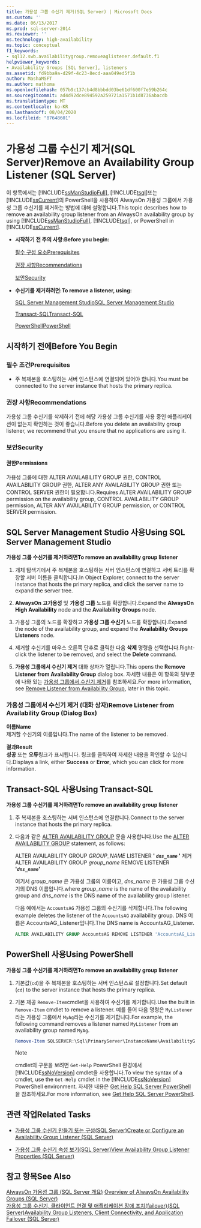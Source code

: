 ```yaml
---
title: 가용성 그룹 수신기 제거(SQL Server) | Microsoft Docs
ms.custom: ''
ms.date: 06/13/2017
ms.prod: sql-server-2014
ms.reviewer: ''
ms.technology: high-availability
ms.topic: conceptual
f1_keywords:
- sql12.swb.availabilitygroup.removeaglistener.default.f1
helpviewer_keywords:
- Availability Groups [SQL Server], listeners
ms.assetid: fd9bba9a-d29f-4c23-8ecd-aaa049ed5f1b
author: MashaMSFT
ms.author: mathoma
ms.openlocfilehash: 057b9c137cb4d8bbbdd03be61df600f7e59b264c
ms.sourcegitcommit: ad4d92dce894592a259721a1571b1d8736abacdb
ms.translationtype: MT
ms.contentlocale: ko-KR
ms.lasthandoff: 08/04/2020
ms.locfileid: "87648601"
---
```

# <a name="remove-an-availability-group-listener-sql-server"></a><span data-ttu-id="e4a08-102">가용성 그룹 수신기 제거(SQL Server)</span><span class="sxs-lookup"><span data-stu-id="e4a08-102">Remove an Availability Group Listener (SQL Server)</span></span>
  <span data-ttu-id="e4a08-103">이 항목에서는 [!INCLUDE[ssManStudioFull](../../../includes/ssmanstudiofull-md.md)], [!INCLUDE[tsql](../../../includes/tsql-md.md)]또는 [!INCLUDE[ssCurrent](../../../includes/sscurrent-md.md)]의 PowerShell을 사용하여 AlwaysOn 가용성 그룹에서 가용성 그룹 수신기를 제거하는 방법에 대해 설명합니다.</span><span class="sxs-lookup"><span data-stu-id="e4a08-103">This topic describes how to remove an availability group listener from an AlwaysOn availability group by using [!INCLUDE[ssManStudioFull](../../../includes/ssmanstudiofull-md.md)], [!INCLUDE[tsql](../../../includes/tsql-md.md)], or PowerShell in [!INCLUDE[ssCurrent](../../../includes/sscurrent-md.md)].</span></span>  
  
-   <span data-ttu-id="e4a08-104">**시작하기 전 주의 사항:**</span><span class="sxs-lookup"><span data-stu-id="e4a08-104">**Before you begin:**</span></span>  
  
     [<span data-ttu-id="e4a08-105">필수 구성 요소</span><span class="sxs-lookup"><span data-stu-id="e4a08-105">Prerequisites</span></span>](#Prerequisites)  
  
     [<span data-ttu-id="e4a08-106">권장 사항</span><span class="sxs-lookup"><span data-stu-id="e4a08-106">Recommendations</span></span>](#Recommendations)  
  
     [<span data-ttu-id="e4a08-107">보안</span><span class="sxs-lookup"><span data-stu-id="e4a08-107">Security</span></span>](#Security)  
  
-   <span data-ttu-id="e4a08-108">**수신기를 제거하려면:**</span><span class="sxs-lookup"><span data-stu-id="e4a08-108">**To remove a listener, using:**</span></span>  
  
     [<span data-ttu-id="e4a08-109">SQL Server Management Studio</span><span class="sxs-lookup"><span data-stu-id="e4a08-109">SQL Server Management Studio</span></span>](#SSMSProcedure)  
  
     [<span data-ttu-id="e4a08-110">Transact-SQL</span><span class="sxs-lookup"><span data-stu-id="e4a08-110">Transact-SQL</span></span>](#TsqlProcedure)  
  
     [<span data-ttu-id="e4a08-111">PowerShell</span><span class="sxs-lookup"><span data-stu-id="e4a08-111">PowerShell</span></span>](#PowerShellProcedure)  
  
##  <a name="before-you-begin"></a><a name="BeforeYouBegin"></a> <span data-ttu-id="e4a08-112">시작하기 전에</span><span class="sxs-lookup"><span data-stu-id="e4a08-112">Before You Begin</span></span>  
  
###  <a name="prerequisites"></a><a name="Prerequisites"></a> <span data-ttu-id="e4a08-113">필수 조건</span><span class="sxs-lookup"><span data-stu-id="e4a08-113">Prerequisites</span></span>  
  
-   <span data-ttu-id="e4a08-114">주 복제본을 호스팅하는 서버 인스턴스에 연결되어 있어야 합니다.</span><span class="sxs-lookup"><span data-stu-id="e4a08-114">You must be connected to the server instance that hosts the primary replica.</span></span>  
  
###  <a name="recommendations"></a><a name="Recommendations"></a> <span data-ttu-id="e4a08-115">권장 사항</span><span class="sxs-lookup"><span data-stu-id="e4a08-115">Recommendations</span></span>  
 <span data-ttu-id="e4a08-116">가용성 그룹 수신기를 삭제하기 전에 해당 가용성 그룹 수신기를 사용 중인 애플리케이션이 없는지 확인하는 것이 좋습니다.</span><span class="sxs-lookup"><span data-stu-id="e4a08-116">Before you delete an availability group listener, we recommend that you ensure that no applications are using it.</span></span>  
  
###  <a name="security"></a><a name="Security"></a> <span data-ttu-id="e4a08-117">보안</span><span class="sxs-lookup"><span data-stu-id="e4a08-117">Security</span></span>  
  
####  <a name="permissions"></a><a name="Permissions"></a> <span data-ttu-id="e4a08-118">권한</span><span class="sxs-lookup"><span data-stu-id="e4a08-118">Permissions</span></span>  
 <span data-ttu-id="e4a08-119">가용성 그룹에 대한 ALTER AVAILABILITY GROUP 권한, CONTROL AVAILABILITY GROUP 권한, ALTER ANY AVAILABILITY GROUP 권한 또는 CONTROL SERVER 권한이 필요합니다.</span><span class="sxs-lookup"><span data-stu-id="e4a08-119">Requires ALTER AVAILABILITY GROUP permission on the availability group, CONTROL AVAILABILITY GROUP permission, ALTER ANY AVAILABILITY GROUP permission, or CONTROL SERVER permission.</span></span>  
  
##  <a name="using-sql-server-management-studio"></a><a name="SSMSProcedure"></a> <span data-ttu-id="e4a08-120">SQL Server Management Studio 사용</span><span class="sxs-lookup"><span data-stu-id="e4a08-120">Using SQL Server Management Studio</span></span>  
 <span data-ttu-id="e4a08-121">**가용성 그룹 수신기를 제거하려면**</span><span class="sxs-lookup"><span data-stu-id="e4a08-121">**To remove an availability group listener**</span></span>  
  
1.  <span data-ttu-id="e4a08-122">개체 탐색기에서 주 복제본을 호스팅하는 서버 인스턴스에 연결하고 서버 트리를 확장할 서버 이름을 클릭합니다.</span><span class="sxs-lookup"><span data-stu-id="e4a08-122">In Object Explorer, connect to the server instance that hosts the primary replica, and click the server name to expand the server tree.</span></span>  
  
2.  <span data-ttu-id="e4a08-123">**AlwaysOn 고가용성** 및 **가용성 그룹** 노드를 확장합니다.</span><span class="sxs-lookup"><span data-stu-id="e4a08-123">Expand the **AlwaysOn High Availability** node and the **Availability Groups** node.</span></span>  
  
3.  <span data-ttu-id="e4a08-124">가용성 그룹의 노드를 확장하고 **가용성 그룹 수신기** 노드를 확장합니다.</span><span class="sxs-lookup"><span data-stu-id="e4a08-124">Expand the node of the availability group, and expand the **Availability Groups Listeners** node.</span></span>  
  
4.  <span data-ttu-id="e4a08-125">제거할 수신기를 마우스 오른쪽 단추로 클릭한 다음 **삭제** 명령을 선택합니다.</span><span class="sxs-lookup"><span data-stu-id="e4a08-125">Right-click the listener to be removed, and select the **Delete** command.</span></span>  
  
5.  <span data-ttu-id="e4a08-126">**가용성 그룹에서 수신기 제거** 대화 상자가 열립니다.</span><span class="sxs-lookup"><span data-stu-id="e4a08-126">This opens the **Remove Listener from Availability Group** dialog box.</span></span> <span data-ttu-id="e4a08-127">자세한 내용은 이 항목의 뒷부분에 나와 있는 [가용성 그룹에서 수신기 제거](#AgListenerPropertiesDialog)를 참조하세요.</span><span class="sxs-lookup"><span data-stu-id="e4a08-127">For more information, see [Remove Listener from Availability Group](#AgListenerPropertiesDialog), later in this topic.</span></span>  
  
###  <a name="remove-listener-from-availability-group-dialog-box"></a><a name="AgListenerPropertiesDialog"></a><span data-ttu-id="e4a08-128">가용성 그룹에서 수신기 제거 (대화 상자)</span><span class="sxs-lookup"><span data-stu-id="e4a08-128">Remove Listener from Availability Group (Dialog Box)</span></span>  
 <span data-ttu-id="e4a08-129">**이름**</span><span class="sxs-lookup"><span data-stu-id="e4a08-129">**Name**</span></span>  
 <span data-ttu-id="e4a08-130">제거할 수신기의 이름입니다.</span><span class="sxs-lookup"><span data-stu-id="e4a08-130">The name of the listener to be removed.</span></span>  
  
 <span data-ttu-id="e4a08-131">**결과**</span><span class="sxs-lookup"><span data-stu-id="e4a08-131">**Result**</span></span>  
 <span data-ttu-id="e4a08-132">**성공** 또는 **오류**링크가 표시됩니다. 링크를 클릭하여 자세한 내용을 확인할 수 있습니다.</span><span class="sxs-lookup"><span data-stu-id="e4a08-132">Displays a link, either **Success** or **Error**, which you can click for more information.</span></span>  
  
##  <a name="using-transact-sql"></a><a name="TsqlProcedure"></a> <span data-ttu-id="e4a08-133">Transact-SQL 사용</span><span class="sxs-lookup"><span data-stu-id="e4a08-133">Using Transact-SQL</span></span>  
 <span data-ttu-id="e4a08-134">**가용성 그룹 수신기를 제거하려면**</span><span class="sxs-lookup"><span data-stu-id="e4a08-134">**To remove an availability group listener**</span></span>  
  
1.  <span data-ttu-id="e4a08-135">주 복제본을 호스팅하는 서버 인스턴스에 연결합니다.</span><span class="sxs-lookup"><span data-stu-id="e4a08-135">Connect to the server instance that hosts the primary replica.</span></span>  
  
2.  <span data-ttu-id="e4a08-136">다음과 같은 [ALTER AVAILABILITY GROUP](/sql/t-sql/statements/alter-availability-group-transact-sql) 문을 사용합니다.</span><span class="sxs-lookup"><span data-stu-id="e4a08-136">Use the [ALTER AVAILABILITY GROUP](/sql/t-sql/statements/alter-availability-group-transact-sql) statement, as follows:</span></span>  
  
     <span data-ttu-id="e4a08-137">ALTER AVAILABILITY GROUP *GROUP_NAME* LISTENER **' *`dns_name`* '** 제거</span><span class="sxs-lookup"><span data-stu-id="e4a08-137">ALTER AVAILABILITY GROUP *group_name* REMOVE LISTENER **'*`dns_name`*'**</span></span>  
  
     <span data-ttu-id="e4a08-138">여기서 *group_name* 은 가용성 그룹의 이름이고, *dns_name* 은 가용성 그룹 수신기의 DNS 이름입니다.</span><span class="sxs-lookup"><span data-stu-id="e4a08-138">where *group_name* is the name of the availability group and *dns_name* is the DNS name of the availability group listener.</span></span>  
  
     <span data-ttu-id="e4a08-139">다음 예에서는 `AccountsAG` 가용성 그룹의 수신기를 삭제합니다.</span><span class="sxs-lookup"><span data-stu-id="e4a08-139">The following example deletes the listener of the `AccountsAG` availability group.</span></span> <span data-ttu-id="e4a08-140">DNS 이름은 AccountsAG_Listener입니다.</span><span class="sxs-lookup"><span data-stu-id="e4a08-140">The DNS name is AccountsAG_Listener.</span></span>  
  
    ```sql
    ALTER AVAILABILITY GROUP AccountsAG REMOVE LISTENER 'AccountsAG_Listener';  
    ```  
  
##  <a name="using-powershell"></a><a name="PowerShellProcedure"></a> <span data-ttu-id="e4a08-141">PowerShell 사용</span><span class="sxs-lookup"><span data-stu-id="e4a08-141">Using PowerShell</span></span>  
 <span data-ttu-id="e4a08-142">**가용성 그룹 수신기를 제거하려면**</span><span class="sxs-lookup"><span data-stu-id="e4a08-142">**To remove an availability group listener**</span></span>  
  
1.  <span data-ttu-id="e4a08-143">기본값(`cd`)을 주 복제본을 호스팅하는 서버 인스턴스로 설정합니다.</span><span class="sxs-lookup"><span data-stu-id="e4a08-143">Set default (`cd`) to the server instance that hosts the primary replica.</span></span>  
  
2.  <span data-ttu-id="e4a08-144">기본 제공 `Remove-Item`cmdlet을 사용하여 수신기를 제거합니다.</span><span class="sxs-lookup"><span data-stu-id="e4a08-144">Use the built in `Remove-Item` cmdlet to remove a listener.</span></span> <span data-ttu-id="e4a08-145">예를 들어 다음 명령은 `MyListener` 라는 가용성 그룹에서 `MyAg`라는 수신기를 제거합니다.</span><span class="sxs-lookup"><span data-stu-id="e4a08-145">For example, the following command removes a listener named `MyListener` from an availability group named `MyAg`.</span></span>  
  
    ```powershell
    Remove-Item SQLSERVER:\Sql\PrimaryServer\InstanceName\AvailabilityGroups\MyAg\AGListeners\MyListener  
    ```  
  
    > [!NOTE]  
    >  <span data-ttu-id="e4a08-146">cmdlet의 구문을 보려면 `Get-Help` PowerShell 환경에서 [!INCLUDE[ssNoVersion](../../../includes/ssnoversion-md.md)] cmdlet을 사용합니다.</span><span class="sxs-lookup"><span data-stu-id="e4a08-146">To view the syntax of a cmdlet, use the `Get-Help` cmdlet in the [!INCLUDE[ssNoVersion](../../../includes/ssnoversion-md.md)] PowerShell environment.</span></span> <span data-ttu-id="e4a08-147">자세한 내용은 [Get Help SQL Server PowerShell](../../../powershell/sql-server-powershell.md)을 참조하세요.</span><span class="sxs-lookup"><span data-stu-id="e4a08-147">For more information, see [Get Help SQL Server PowerShell](../../../powershell/sql-server-powershell.md).</span></span>  
  
##  <a name="related-tasks"></a><a name="RelatedTasks"></a> <span data-ttu-id="e4a08-148">관련 작업</span><span class="sxs-lookup"><span data-stu-id="e4a08-148">Related Tasks</span></span>  
  
-   [<span data-ttu-id="e4a08-149">가용성 그룹 수신기 만들기 또는 구성&#40;SQL Server&#41;</span><span class="sxs-lookup"><span data-stu-id="e4a08-149">Create or Configure an Availability Group Listener &#40;SQL Server&#41;</span></span>](create-or-configure-an-availability-group-listener-sql-server.md)  
  
-   [<span data-ttu-id="e4a08-150">가용성 그룹 수신기 속성 보기&#40;SQL Server&#41;</span><span class="sxs-lookup"><span data-stu-id="e4a08-150">View Availability Group Listener Properties &#40;SQL Server&#41;</span></span>](view-availability-group-listener-properties-sql-server.md)  
  
## <a name="see-also"></a><span data-ttu-id="e4a08-151">참고 항목</span><span class="sxs-lookup"><span data-stu-id="e4a08-151">See Also</span></span>  
 <span data-ttu-id="e4a08-152">[AlwaysOn 가용성 그룹 &#40;SQL Server 개요&#41;](overview-of-always-on-availability-groups-sql-server.md) </span><span class="sxs-lookup"><span data-stu-id="e4a08-152">[Overview of AlwaysOn Availability Groups &#40;SQL Server&#41;](overview-of-always-on-availability-groups-sql-server.md) </span></span>  
 [<span data-ttu-id="e4a08-153">가용성 그룹 수신기, 클라이언트 연결 및 애플리케이션 장애 조치(failover)&#40;SQL Server&#41;</span><span class="sxs-lookup"><span data-stu-id="e4a08-153">Availability Group Listeners, Client Connectivity, and Application Failover &#40;SQL Server&#41;</span></span>](../../listeners-client-connectivity-application-failover.md)  
